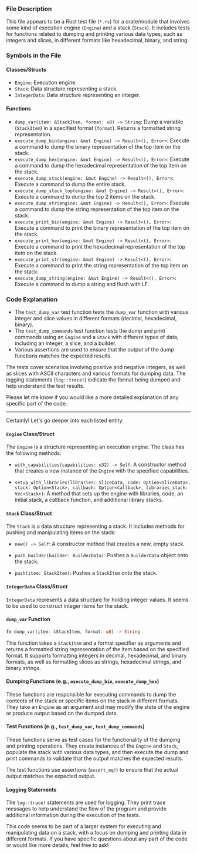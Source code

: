 ### File Description

This file appears to be a Rust test file (`*.rs`) for a crate/module that involves some kind of execution engine (`Engine`) and a stack (`Stack`). It includes tests for functions related to dumping and printing various data types, such as integers and slices, in different formats like hexadecimal, binary, and string.

### Symbols in the File

#### Classes/Structs
- `Engine`: Execution engine.
- `Stack`: Data structure representing a stack.
- `IntegerData`: Data structure representing an integer.

#### Functions
- `dump_var(item: &StackItem, format: u8) -> String`: Dump a variable (`StackItem`) in a specified format (`format`). Returns a formatted string representation.
- `execute_dump_bin(engine: &mut Engine) -> Result<(), Error>`: Execute a command to dump the binary representation of the top item on the stack.
- `execute_dump_hex(engine: &mut Engine) -> Result<(), Error>`: Execute a command to dump the hexadecimal representation of the top item on the stack.
- `execute_dump_stack(engine: &mut Engine) -> Result<(), Error>`: Execute a command to dump the entire stack.
- `execute_dump_stack_top(engine: &mut Engine) -> Result<(), Error>`: Execute a command to dump the top 2 items on the stack.
- `execute_dump_str(engine: &mut Engine) -> Result<(), Error>`: Execute a command to dump the string representation of the top item on the stack.
- `execute_print_bin(engine: &mut Engine) -> Result<(), Error>`: Execute a command to print the binary representation of the top item on the stack.
- `execute_print_hex(engine: &mut Engine) -> Result<(), Error>`: Execute a command to print the hexadecimal representation of the top item on the stack.
- `execute_print_str(engine: &mut Engine) -> Result<(), Error>`: Execute a command to print the string representation of the top item on the stack.
- `execute_dump_string(engine: &mut Engine) -> Result<(), Error>`: Execute a command to dump a string and flush with LF.

### Code Explanation

- The `test_dump_var` test function tests the `dump_var` function with various integer and slice values in different formats (decimal, hexadecimal, binary).
- The `test_dump_commands` test function tests the dump and print commands using an `Engine` and a `Stack` with different types of data, including an integer, a slice, and a builder.
- Various assertions are used to ensure that the output of the dump functions matches the expected results.

The tests cover scenarios involving positive and negative integers, as well as slices with ASCII characters and various formats for dumping data. The logging statements (`log::trace!`) indicate the format being dumped and help understand the test results.

Please let me know if you would like a more detailed explanation of any specific part of the code.


***


Certainly! Let's go deeper into each listed entity:

#### `Engine` Class/Struct

The `Engine` is a structure representing an execution engine. The class has the following methods:

- `with_capabilities(capabilities: u32) -> Self`: A constructor method that creates a new instance of the `Engine` with the specified capabilities.

- `setup_with_libraries(libraries: SliceData, code: Option<SliceData>, stack: Option<Stack>, callback: Option<Callback>, libraries_stack: Vec<Stack>)`: A method that sets up the engine with libraries, code, an initial stack, a callback function, and additional library stacks.

#### `Stack` Class/Struct

The `Stack` is a data structure representing a stack. It includes methods for pushing and manipulating items on the stack:

- `new() -> Self`: A constructor method that creates a new, empty stack.

- `push_builder(builder: BuilderData)`: Pushes a `BuilderData` object onto the stack.

- `push(item: StackItem)`: Pushes a `StackItem` onto the stack.

#### `IntegerData` Class/Struct

`IntegerData` represents a data structure for holding integer values. It seems to be used to construct integer items for the stack.

#### `dump_var` Function

```rust
fn dump_var(item: &StackItem, format: u8) -> String
```

This function takes a `StackItem` and a format specifier as arguments and returns a formatted string representation of the item based on the specified format. It supports formatting integers in decimal, hexadecimal, and binary formats, as well as formatting slices as strings, hexadecimal strings, and binary strings.

#### Dumping Functions (e.g., `execute_dump_bin`, `execute_dump_hex`)

These functions are responsible for executing commands to dump the contents of the stack or specific items on the stack in different formats. They take an `Engine` as an argument and may modify the state of the engine or produce output based on the dumped data.

#### Test Functions (e.g., `test_dump_var`, `test_dump_commands`)

These functions serve as test cases for the functionality of the dumping and printing operations. They create instances of the `Engine` and `Stack`, populate the stack with various data types, and then execute the dump and print commands to validate that the output matches the expected results.

The test functions use assertions (`assert_eq!`) to ensure that the actual output matches the expected output.

#### Logging Statements

The `log::trace!` statements are used for logging. They print trace messages to help understand the flow of the program and provide additional information during the execution of the tests.

This code seems to be part of a larger system for executing and manipulating data on a stack, with a focus on dumping and printing data in different formats. If you have specific questions about any part of the code or would like more details, feel free to ask!
